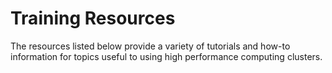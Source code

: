 # Training Resources

The resources listed below provide a variety of tutorials and how-to information for topics useful to using high performance computing clusters.

